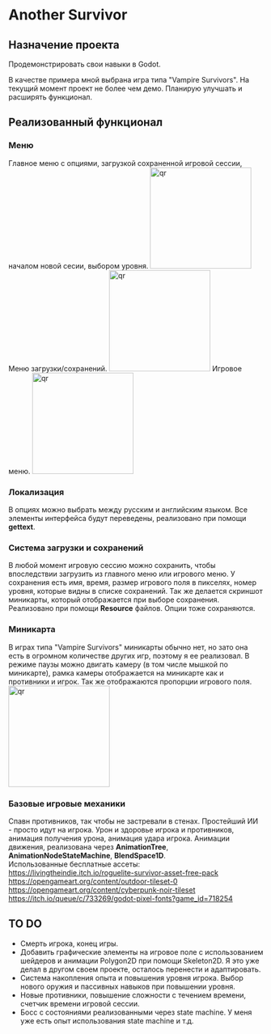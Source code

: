 # Another Survivor
## Назначение проекта
Продемонстрировать свои навыки в Godot.<br/>

В качестве примера мной выбрана игра типа "Vampire Survivors". На текущий момент проект не более чем демо. Планирую улучшать и расширять функционал.
## Реализованный функционал
### Меню
Главное меню с опциями, загрузкой сохраненной игровой сессии, началом новой сесии, выбором уровня.
<picture>
 <img width="200px" src="main_menu.png" alt="qr"/>
</picture>
Меню загрузки/сохранений.
<picture>
 <img width="200px" src="save_menu.png" alt="qr"/>
</picture>
Игровое меню.
<picture>
 <img width="200px" src="[game_menu.png](https://github.com/KonstantinZsky/Another-Survivor/blob/main/Readme%20pics/game_menu.png)" alt="qr"/>
</picture>
### Локализация
В опциях можно выбрать между русским и английским языком. Все элементы интерфейса будут переведены, реализовано при помощи **gettext**.
### Система загрузки и сохранений
В любой момент игровую сессию можно сохранить, чтобы впоследствии загрузить из главного меню или игрового меню. У сохранения есть имя, время, размер игрового поля в пикселях, номер уровня, которые видны в списке сохранений. Так же делается скриншот миникарты, который отображается при выборе сохранения. Реализовано при помощи **Resource** файлов. Опции тоже сохраняются.
### Миникарта
В играх типа "Vampire Survivors" миникарты обычно нет, но зато она есть в огромном количестве других игр, поэтому я ее реализовал.
В режиме паузы можно двигать камеру (в том числе мышкой по миникарте), рамка камеры отображается на миникарте как и противники и игрок. Так же отображаются пропорции игрового поля. 
<picture>
 <img width="200px" src="minimap.png" alt="qr"/>
</picture>
### Базовые игровые механики
Спавн противников, так чтобы не застревали в стенах. Простейший ИИ - просто идут на игрока. Урон и здоровье игрока и противников, анимация получения урона, анимация удара игрока. Анимации движения, реализована через **AnimationTree**, **AnimationNodeStateMachine**, **BlendSpace1D**.<br/>
Использованные бесплатные ассеты:<br/>
https://livingtheindie.itch.io/roguelite-survivor-asset-free-pack<br/>
https://opengameart.org/content/outdoor-tileset-0<br/>
https://opengameart.org/content/cyberpunk-noir-tileset<br/>
https://itch.io/queue/c/733269/godot-pixel-fonts?game_id=718254<br/>
## TO DO
- Смерть игрока, конец игры.
- Добавить графические элементы на игровое поле с использованием шейдеров и анимации Polygon2D при помощи Skeleton2D. Я это уже делал в другом своем проекте, осталось перенести и адаптировать.
- Система накопления опыта и повышения уровня игрока. Выбор нового оружия и пассивных навыков при повышении уровня.
- Новые противники, повышение сложности с течением времени, счетчик времени игровой сессии.
- Босс с состояниями реализованными через state machine. У меня уже есть опыт использования state machine
и т.д.

